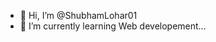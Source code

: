 - 👋 Hi, I’m @ShubhamLohar01
- 🌱 I’m currently learning Web developement...


<!---
ShubhamLohar01/ShubhamLohar01 is a ✨ special ✨ repository because its `README.md` (this file) appears on your GitHub profile.
You can click the Preview link to take a look at your changes.
--->
